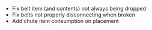 - Fix belt item (and contents) not always being dropped
- Fix belts not properly disconnecting when broken
- Add chute item consumption on placement
